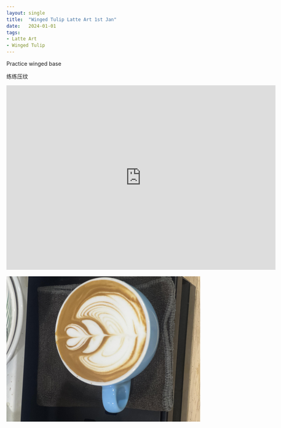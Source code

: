 ```yaml
---
layout: single
title:  "Winged Tulip Latte Art 1st Jan"
date:   2024-01-01
tags:
- Latte Art
- Winged Tulip
---
```



Practice winged base

练练压纹



<div class="embed-container">
  <iframe
      src="https://www.youtube.com/embed/NOZWM_-Nm-4"
      width="700"
      height="480"
      frameborder="0"
      allowfullscreen="true">
  </iframe>
</div>



![](/assets/img/2024/01/01/IMG_1895.jpg)


